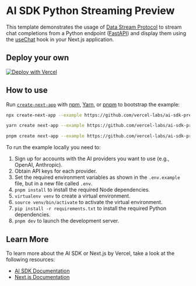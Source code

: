 # AI SDK Python Streaming Preview

This template demonstrates the usage of [Data Stream Protocol](https://sdk.vercel.ai/docs/ai-sdk-ui/stream-protocol#data-stream-protocol) to stream chat completions from a Python endpoint ([FastAPI](https://fastapi.tiangolo.com)) and display them using the [useChat](https://sdk.vercel.ai/docs/ai-sdk-ui/chatbot#chatbot) hook in your Next.js application.

## Deploy your own

[![Deploy with Vercel](https://vercel.com/button)](https://vercel.com/new/clone?repository-url=https%3A%2F%2Fgithub.com%2Fvercel-labs%2Fai-sdk-preview-python-streaming&env=OPENAI_API_KEY,VERCEL_FORCE_PYTHON_STREAMING&envDescription=API%20keys%20needed%20for%20application&envLink=https%3A%2F%2Fgithub.com%2Fvercel-labs%2Fai-sdk-preview-python-streaming%2Fblob%2Fmain%2F.env.example)

## How to use

Run [`create-next-app`](https://github.com/vercel/next.js/tree/canary/packages/create-next-app) with [npm](https://docs.npmjs.com/cli/init), [Yarn](https://yarnpkg.com/lang/en/docs/cli/create/), or [pnpm](https://pnpm.io) to bootstrap the example:

```bash
npx create-next-app --example https://github.com/vercel-labs/ai-sdk-preview-python-streaming ai-sdk-preview-python-streaming-example
```

```bash
yarn create next-app --example https://github.com/vercel-labs/ai-sdk-preview-python-streaming ai-sdk-preview-python-streaming-example
```

```bash
pnpm create next-app --example https://github.com/vercel-labs/ai-sdk-preview-python-streaming ai-sdk-preview-python-streaming-example
```

To run the example locally you need to:

1. Sign up for accounts with the AI providers you want to use (e.g., OpenAI, Anthropic).
2. Obtain API keys for each provider.
3. Set the required environment variables as shown in the `.env.example` file, but in a new file called `.env`.
4. `pnpm install` to install the required Node dependencies.
5. `virtualenv venv` to create a virtual environment.
6. `source venv/bin/activate` to activate the virtual environment.
7. `pip install -r requirements.txt` to install the required Python dependencies.
8. `pnpm dev` to launch the development server.

## Learn More

To learn more about the AI SDK or Next.js by Vercel, take a look at the following resources:

- [AI SDK Documentation](https://sdk.vercel.ai/docs)
- [Next.js Documentation](https://nextjs.org/docs)
